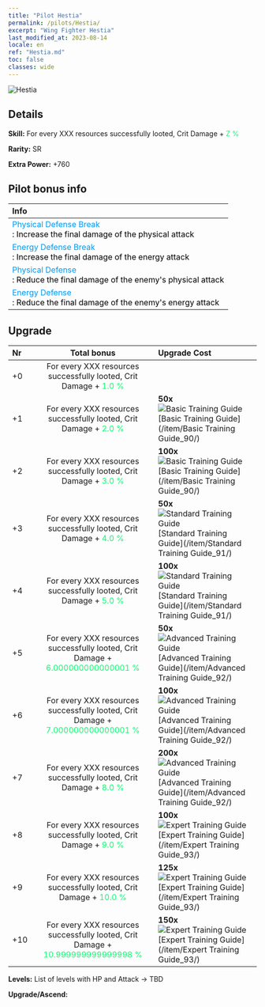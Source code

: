 ```yaml
---
title: "Pilot Hestia"
permalink: /pilots/Hestia/
excerpt: "Wing Fighter Hestia"
last_modified_at: 2023-08-14
locale: en
ref: "Hestia.md"
toc: false
classes: wide
---
```



 ![Hestia](/images/pilots/aviator_piece_5005.png)

## Details

 **Skill:** For every XXX resources successfully looted, Crit Damage + <span style="color: #03ff6b">Z %</span><br/><span style="color: #000000;"></span> 

 **Rarity:** SR 

 **Extra Power:** +760 

## Pilot bonus info

  |  Info |
  |:------|
  | <span style="color: #0099f2">Physical Defense Break</span><br/><span style="color: #000000;">: Increase the final damage of the physical attack</span> |
  | <span style="color: #0099f2">Energy Defense Break</span><br/><span style="color: #000000;">: Increase the final damage of the energy attack</span> |
  | <span style="color: #0099f2">Physical Defense</span><br/><span style="color: #000000;">: Reduce the final damage of the enemy's physical attack</span> |
  | <span style="color: #0099f2">Energy Defense</span><br/><span style="color: #000000;">: Reduce the final damage of the enemy's energy attack</span> |
## Upgrade

  |  Nr |      Total bonus    |    Upgrade Cost     |
  |:----|:-------------------:|:--------------------|
  | +0  | For every XXX resources successfully looted, Crit Damage + <span style="color: #03ff6b">1.0 %</span><br/><span style="color: #000000;"></span>  |  |
  | +1  | For every XXX resources successfully looted, Crit Damage + <span style="color: #03ff6b">2.0 %</span><br/><span style="color: #000000;"></span>  | **50x**![Basic Training Guide](/images/item/Basic_Training_Guide_p.png)[Basic Training Guide](/item/Basic Training Guide_90/) |
  | +2  | For every XXX resources successfully looted, Crit Damage + <span style="color: #03ff6b">3.0 %</span><br/><span style="color: #000000;"></span>  | **100x**![Basic Training Guide](/images/item/Basic_Training_Guide_p.png)[Basic Training Guide](/item/Basic Training Guide_90/) |
  | +3  | For every XXX resources successfully looted, Crit Damage + <span style="color: #03ff6b">4.0 %</span><br/><span style="color: #000000;"></span>  | **50x**![Standard Training Guide](/images/item/Standard_Training_Guide_p.png)[Standard Training Guide](/item/Standard Training Guide_91/) |
  | +4  | For every XXX resources successfully looted, Crit Damage + <span style="color: #03ff6b">5.0 %</span><br/><span style="color: #000000;"></span>  | **100x**![Standard Training Guide](/images/item/Standard_Training_Guide_p.png)[Standard Training Guide](/item/Standard Training Guide_91/) |
  | +5  | For every XXX resources successfully looted, Crit Damage + <span style="color: #03ff6b">6.000000000000001 %</span><br/><span style="color: #000000;"></span>  | **50x**![Advanced Training Guide](/images/item/Advanced_Training_Guide_p.png)[Advanced Training Guide](/item/Advanced Training Guide_92/) |
  | +6  | For every XXX resources successfully looted, Crit Damage + <span style="color: #03ff6b">7.000000000000001 %</span><br/><span style="color: #000000;"></span>  | **100x**![Advanced Training Guide](/images/item/Advanced_Training_Guide_p.png)[Advanced Training Guide](/item/Advanced Training Guide_92/) |
  | +7  | For every XXX resources successfully looted, Crit Damage + <span style="color: #03ff6b">8.0 %</span><br/><span style="color: #000000;"></span>  | **200x**![Advanced Training Guide](/images/item/Advanced_Training_Guide_p.png)[Advanced Training Guide](/item/Advanced Training Guide_92/) |
  | +8  | For every XXX resources successfully looted, Crit Damage + <span style="color: #03ff6b">9.0 %</span><br/><span style="color: #000000;"></span>  | **100x**![Expert Training Guide](/images/item/Expert_Training_Guide_p.png)[Expert Training Guide](/item/Expert Training Guide_93/) |
  | +9  | For every XXX resources successfully looted, Crit Damage + <span style="color: #03ff6b">10.0 %</span><br/><span style="color: #000000;"></span>  | **125x**![Expert Training Guide](/images/item/Expert_Training_Guide_p.png)[Expert Training Guide](/item/Expert Training Guide_93/) |
  | +10  | For every XXX resources successfully looted, Crit Damage + <span style="color: #03ff6b">10.999999999999998 %</span><br/><span style="color: #000000;"></span>  | **150x**![Expert Training Guide](/images/item/Expert_Training_Guide_p.png)[Expert Training Guide](/item/Expert Training Guide_93/) |



 **Levels:**  List of levels with HP and Attack -> TBD

 **Upgrade/Ascend:**  


